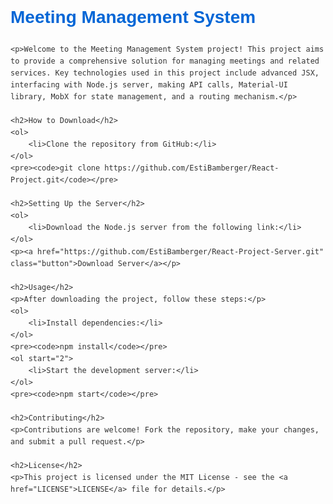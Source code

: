 <!DOCTYPE html>
<html lang="en">
<head>
    <meta charset="UTF-8">
    <meta name="viewport" content="width=device-width, initial-scale=1.0">
    <title>Meeting Management System</title>
    <style>
        body {
            font-family: Arial, sans-serif;
            line-height: 1.6;
            color: #333;
        }
        h1 {
            color: #0366d6;
        }
        .button {
            display: inline-block;
            background-color: #0366d6;
            color: #fff;
            padding: 10px 20px;
            text-decoration: none;
            border-radius: 5px;
        }
        .button:hover {
            background-color: #0056b3;
        }
    </style>
</head>
<body>
    <h1>Meeting Management System</h1>

    <p>Welcome to the Meeting Management System project! This project aims to provide a comprehensive solution for managing meetings and related services. Key technologies used in this project include advanced JSX, interfacing with Node.js server, making API calls, Material-UI library, MobX for state management, and a routing mechanism.</p>

    <h2>How to Download</h2>
    <ol>
        <li>Clone the repository from GitHub:</li>
    </ol>
    <pre><code>git clone https://github.com/EstiBamberger/React-Project.git</code></pre>
    
    <h2>Setting Up the Server</h2>
    <ol>
        <li>Download the Node.js server from the following link:</li>
    </ol>
    <p><a href="https://github.com/EstiBamberger/React-Project-Server.git" class="button">Download Server</a></p>

    <h2>Usage</h2>
    <p>After downloading the project, follow these steps:</p>
    <ol>
        <li>Install dependencies:</li>
    </ol>
    <pre><code>npm install</code></pre>
    <ol start="2">
        <li>Start the development server:</li>
    </ol>
    <pre><code>npm start</code></pre>

    <h2>Contributing</h2>
    <p>Contributions are welcome! Fork the repository, make your changes, and submit a pull request.</p>

    <h2>License</h2>
    <p>This project is licensed under the MIT License - see the <a href="LICENSE">LICENSE</a> file for details.</p>
</body>
</html>












